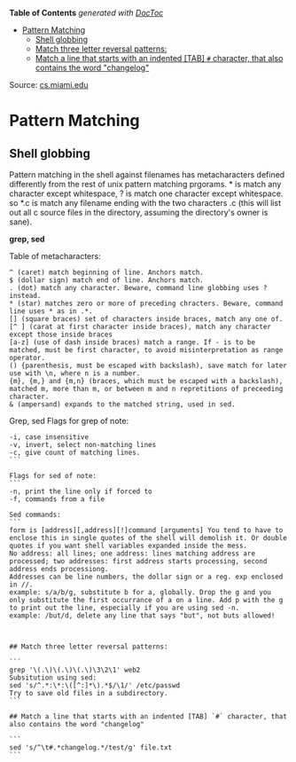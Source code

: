 <!-- START doctoc generated TOC please keep comment here to allow auto update -->
<!-- DON'T EDIT THIS SECTION, INSTEAD RE-RUN doctoc TO UPDATE -->
**Table of Contents**  *generated with [DocToc](https://github.com/thlorenz/doctoc)*

- [Pattern Matching](#pattern-matching)
  - [Shell globbing](#shell-globbing)
  - [Match three letter reversal patterns:](#match-three-letter-reversal-patterns)
  - [Match a line that starts with an indented [TAB] `#` character, that also contains the word "changelog"](#match-a-line-that-starts-with-an-indented-tab-#-character-that-also-contains-the-word-changelog)

<!-- END doctoc generated TOC please keep comment here to allow auto update -->

Source: [cs.miami.edu](http://www.cs.miami.edu/home/burt/learning/Csc322.052/notes/pattern-matching.html)

# Pattern Matching

## Shell globbing

Pattern matching in the shell against filenames has metacharacters defined differently from the rest of unix pattern matching prgorams. * is match any character except whitespace, ? is match one character except whitespace. so *.c is match any filename ending with the two characters .c (this will list out all c source files in the directory, assuming the directory's owner is sane).

**grep, sed**

Table of metacharacters:

```
^ (caret) match beginning of line. Anchors match.
$ (dollar sign) match end of line. Anchors match.
. (dot) match any character. Beware, command line globbing uses ? instead.
* (star) matches zero or more of preceding chracters. Beware, command line uses * as in .*.
[] (square braces) set of characters inside braces, match any one of.
[^ ] (carat at first character inside braces), match any character except those inside braces
[a-z] (use of dash inside braces) match a range. If - is to be matched, must be first character, to avoid misinterpretation as range operator.
() {parenthesis, must be escaped with backslash), save match for later use with \n, where n is a number.
{m}, {m,} and {m,n} (braces, which must be escaped with a backslash), matched m, more than m, or between m and n repretitions of preceeding character.
& (ampersand) expands to the matched string, used in sed.
```

Grep, sed Flags for grep of note:
````
-i, case insensitive
-v, invert, select non-matching lines
-c, give count of matching lines.
```

Flags for sed of note:
```
-n, print the line only if forced to
-f, commands from a file

Sed commands:
```
form is [address][,address][!]command [arguments] You tend to have to enclose this in single quotes of the shell will demolish it. Or double quotes if you want shell variables expanded inside the mess.
No address: all lines; one address: lines matching address are processed; two addresses: first address starts processing, second address ends processiong.
Addresses can be line numbers, the dollar sign or a reg. exp enclosed in //.
example: s/a/b/g, substitute b for a, globally. Drop the g and you only substitute the first occurrance of a on a line. Add p with the g to print out the line, especially if you are using sed -n.
example: /but/d, delete any line that says "but", not buts allowed!



## Match three letter reversal patterns:

```
grep '\(.\)\(.\)\(.\)\3\2\1' web2
Subsitution using sed:
sed 's/^.*:\*:\([^:]*\).*$/\1/' /etc/passwd
Try to save old files in a subdirectory.
```

## Match a line that starts with an indented [TAB] `#` character, that also contains the word "changelog"

```
sed 's/^\t#.*changelog.*/test/g' file.txt
```
